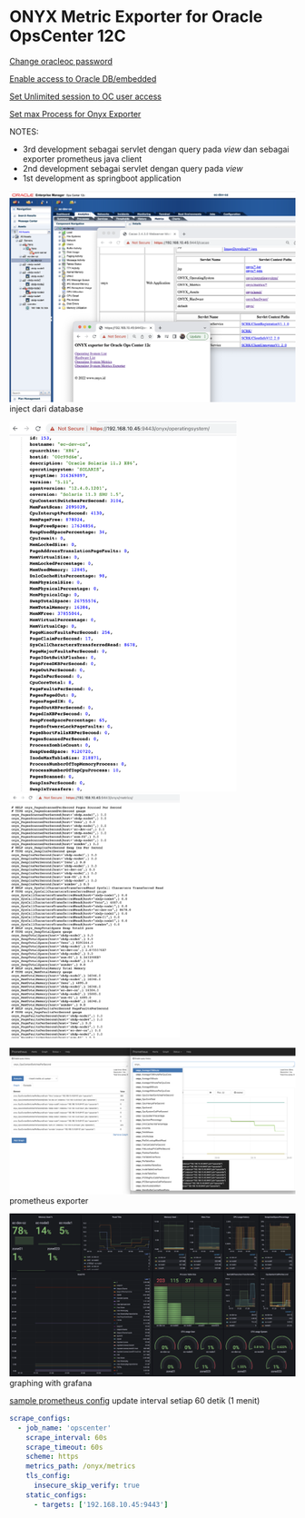 # ONYX Metric Exporter for Oracle OpsCenter 12C

[Change oracleoc password](/notes/001_change-password-oracleoc.md)

[Enable access to Oracle DB/embedded](/notes/002_access-oracleDB-opscenter.md)

[Set Unlimited session to OC user access](/notes/003_update-profile-session.md)

[Set max Process for Onyx Exporter](/notes/004_update-process.md)


NOTES: 
- 3rd development sebagai servlet dengan query pada *view* dan sebagai exporter prometheus java client
- 2nd development sebagai servlet dengan query pada *view*
- 1st development as springboot application

![OpsCenter Exportert](notes/capture1.png "OpsCenter Exporter")
inject dari database

<img src="notes/capture3.png" width="400"><img src="notes/capture4.png" width="300">

![OpsCenter Exportert](notes/capture5.png "OpsCenter Exporter")
prometheus exporter

![OpsCenter Exportert](notes/capture6.png "OpsCenter Exporter")
graphing with grafana

[sample prometheus config](/notes/prometheus.yml) update interval setiap 60 detik (1 menit)

```yaml
scrape_configs:
  - job_name: 'opscenter'
    scrape_interval: 60s
    scrape_timeout: 60s
    scheme: https
    metrics_path: /onyx/metrics
    tls_config:
      insecure_skip_verify: true
    static_configs:
      - targets: ['192.168.10.45:9443']
```      
